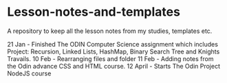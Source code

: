 # Lesson-notes-and-templates

A repository to keep all the lesson notes from my studies, templates etc.

21 Jan - Finished The ODIN Computer Science assignment which includes Project: Recursion, Linked Lists, HashMap, Binary Search Tree and Knights Travails.
10 Feb - Rearranging files and folder
11 Feb - Adding notes from the Odin advance CSS and HTML course.
12 April - Starts The Odin Project NodeJS course
